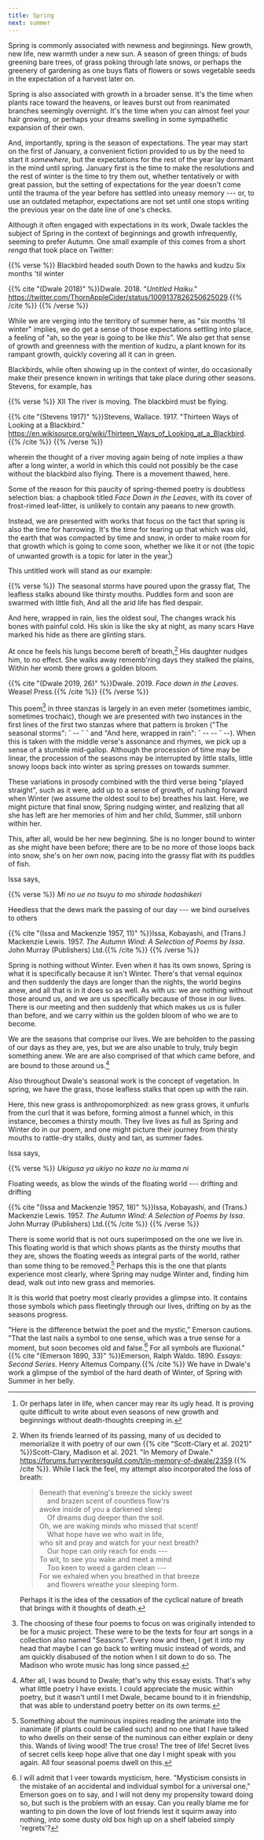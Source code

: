 ```yaml
---
title: Spring
next: summer
---
```


Spring is commonly associated with newness and beginnings. New growth, new life, new warmth under a new sun. A season of green things: of buds greening bare trees, of grass poking through late snows, or perhaps the greenery of gardening as one buys flats of flowers or sows vegetable seeds in the expectation of a harvest later on.

Spring is also associated with growth in a broader sense. It's the time when plants race toward the heavens, or leaves burst out from reanimated branches seemingly overnight. It's the time when you can almost feel your hair growing, or perhaps your dreams swelling in some sympathetic expansion of their own.

And, importantly, spring is the season of expectations. The year may start on the first of January, a convenient fiction provided to us by the need to start it *somewhere*, but the expectations for the rest of the year lay dormant in the mind until spring. January first is the time to make the resolutions and the rest of winter is the time to try them out, whether tentatively or with great passion, but the setting of expectations for the year doesn't come until the trauma of the year before has settled into uneasy memory --- or, to use an outdated metaphor, expectations are not set until one stops writing the previous year on the date line of one's checks.

Although it often engaged with expectations in its work, Dwale tackles the subject of Spring in the context of beginnings and growth infrequently, seeming to prefer Autumn. One small example of this comes from a short *renga* that took place on Twitter:

{{% verse %}}
Blackbird headed south
Down to the hawks and kudzu
Six months 'til winter

{{% cite "(Dwale 2018)" %}}Dwale. 2018. "*Untitled Haiku*." <https://twitter.com/ThornAppleCider/status/1009137826250625029>.{{% /cite %}}
{{% /verse %}}

While we are verging into the territory of summer here, as "six months 'til winter" implies, we do get a sense of those expectations settling into place, a feeling of "ah, so the year is going to be like *this*". We also get that sense of growth and greenness with the mention of kudzu, a plant known for its rampant growth, quickly covering all it can in green.

Blackbirds, while often showing up in the context of winter, do occasionally make their presence known in writings that take place during other seasons. Stevens, for example, has

{{% verse %}}
XII
The river is moving.
The blackbird must be flying.

{{% cite "(Stevens 1917)" %}}Stevens, Wallace. 1917. "Thirteen Ways of Looking at a Blackbird." <https://en.wikisource.org/wiki/Thirteen_Ways_of_Looking_at_a_Blackbird>.{{% /cite %}}
{{% /verse %}}

wherein the thought of a river moving again being of note implies a thaw after a long winter, a world in which this could not possibly be the case without the blackbird also flying. There is a movement thawed, here.

Some of the reason for this paucity of spring-themed poetry is doubtless selection bias: a chapbook titled *Face Down in the Leaves*, with its cover of frost-rimed leaf-litter, is unlikely to contain any paeans to new growth.

Instead, we are presented with works that focus on the fact that spring is also the time for harrowing. It's the time for tearing up that which was old, the earth that was compacted by time and snow, in order to make room for that growth which is going to come soon, whether we like it or not (the topic of unwanted growth is a topic for later in the year[^4])

This untitled work will stand as our example:

{{% verse %}}
The seasonal storms have poured upon the grassy flat,
The leafless stalks abound like thirsty mouths.
Puddles form and soon are swarmed with little fish,
And all the arid life has fled despair.

And here, wrapped in rain, lies the oldest soul,
The changes wrack his bones with painful cold.
His skin is like the sky at night, as many scars
Have marked his hide as there are glinting stars.

At once he feels his lungs become bereft of breath,[^5]
His daughter nudges him, to no effect.
She walks away rememb'ring days they stalked the plains,
Within her womb there grows a golden bloom.

{{% cite "(Dwale 2019, 26)" %}}Dwale. 2019. *Face down in the Leaves*. Weasel Press.{{% /cite %}}
{{% /verse %}}

This poem[^6] in three stanzas is largely in an even meter (sometimes iambic, sometimes trochaic), though we are presented with two instances in the first lines of the first two stanzas where that pattern is broken ("The seasonal storms": ˘ -- ˘ ˘ and "And here, wrapped in rain": ˘ -- -- ˘ --). When this is taken with the middle verse's assonance and rhymes, we pick up a sense of a stumble mid-gallop. Although the procession of time may be linear, the procession of the seasons may be interrupted by little stalls, little snowy loops back into winter as spring presses on towards summer.

These variations in prosody combined with the third verse being "played straight", such as it were, add up to a sense of growth, of rushing forward when Winter (we assume the oldest soul to be) breathes his last. Here, we might picture that final snow, Spring nudging winter, and realizing that all she has left are her memories of him and her child, Summer, still unborn within her.

This, after all, would be her new beginning. She is no longer bound to winter as she might have been before; there are to be no more of those loops back into snow, she's on her own now, pacing into the grassy flat with its puddles of fish.

Issa says,

{{% verse %}}
*Mi no ue no*
*tsuyu to mo shirade*
*hodashikeri*

Heedless that the dews
mark the passing of our day ---
we bind ourselves to others

{{% cite "(Issa and Mackenzie 1957, 11)" %}}Issa, Kobayashi, and (Trans.) Mackenzie Lewis. 1957. *The Autumn Wind: A Selection of Poems by Issa*. John Murray (Publishers) Ltd.{{% /cite %}}
{{% /verse %}}

Spring is nothing without Winter. Even when it has its own snows, Spring is what it is specifically because it isn't Winter. There's that vernal equinox and then suddenly the days are longer than the nights, the world begins anew, and all that is in it does so as well. As with us: we are nothing without those around us, and we are us specifically because of those in our lives. There is our meeting and then suddenly that which makes us *us* is fuller than before, and we carry within us the golden bloom of who we are to become.

We are the seasons that comprise our lives. We are beholden to the passing of our days as they are, yes, but we are also unable to truly, truly begin something anew. We are are also comprised of that which came before, and are bound to those around us.[^7]

Also throughout Dwale's seasonal work is the concept of vegetation. In spring, we have the grass, those leafless stalks that open up with the rain.

Here, this new grass is anthropomorphized: as new grass grows, it unfurls from the curl that it was before, forming almost a funnel which, in this instance, becomes a thirsty mouth. They live lives as full as Spring and Winter do in our poem, and one might picture their journey from thirsty mouths to rattle-dry stalks, dusty and tan, as summer fades.

Issa says,

{{% verse %}}
*Ukigusa ya*
*ukiyo no kaze no*
*iu mama ni*

Floating weeds, as blow
the winds of the floating world ---
drifting and drifting

{{% cite "(Issa and Mackenzie 1957, 18)" %}}Issa, Kobayashi, and (Trans.) Mackenzie Lewis. 1957. *The Autumn Wind: A Selection of Poems by Issa*. John Murray (Publishers) Ltd.{{% /cite %}}
{{% /verse %}}

There is some world that is not ours superimposed on the one we live in. This floating world is that which shows plants as the thirsty mouths that they are, shows the floating weeds as integral parts of the world, rather than some thing to be removed.[^8] Perhaps this is the one that plants experience most clearly, where Spring may nudge Winter and, finding him dead, walk out into new grass and memories.

It is this world that poetry most clearly provides a glimpse into. It contains those symbols which pass fleetingly through our lives, drifting on by as the seasons progress.

"Here is the difference betwixt the poet and the mystic," Emerson cautions. "That the last nails a symbol to one sense, which was a true sense for a moment, but soon becomes old and false.[^9] For all symbols are fluxional." {{% cite "(Emerson 1890, 33)" %}}Emerson, Ralph Waldo. 1890. *Essays: Second Series*. Henry Altemus Company.{{% /cite %}} We have in Dwale's work a glimpse of the symbol of the hard death of Winter, of Spring with Summer in her belly.

[^4]: Or perhaps later in life, when cancer may rear its ugly head. It is proving quite difficult to write about even seasons of new growth and beginnings without death-thoughts creeping in.

[^5]: When its friends learned of its passing, many of us decided to memorialize it with poetry of our own {{% cite "Scott-Clary et al. 2021)" %}}Scott-Clary, Madison et al. 2021. "In Memory of Dwale." <https://forums.furrywritersguild.com/t/in-memory-of-dwale/2359>.{{% /cite %}}. While I lack the feel, my attempt also incorporated the loss of breath:

    > Beneath that evening's breeze the sickly sweet\
    > &nbsp;&nbsp;&nbsp;&nbsp;and brazen scent of countless flow'rs\
    > awoke inside of you a darkened sleep\
    > &nbsp;&nbsp;&nbsp;&nbsp;Of dreams dug deeper than the soil.\
    > Oh, we are waking minds who missed that scent!\
    > &nbsp;&nbsp;&nbsp;&nbsp;What hope have we who wait in life,\
    > who sit and pray and watch for your next breath?\
    > &nbsp;&nbsp;&nbsp;&nbsp;Our hope can only reach for ends ---\
    > To wit, to see you wake and meet a mind\
    > &nbsp;&nbsp;&nbsp;&nbsp;Too keen to weed a garden clean ---\
    > For we exhaled when you breathed in that breeze\
    > &nbsp;&nbsp;&nbsp;&nbsp;and flowers wreathe your sleeping form.

    Perhaps it is the idea of the cessation of the cyclical nature of breath that brings with it thoughts of death.

[^6]: The choosing of these four poems to focus on was originally intended to be for a music project. These were to be the texts for four art songs in a collection also named "Seasons". Every now and then, I get it into my head that maybe I can go back to writing music instead of words, and am quickly disabused of the notion when I sit down to do so. The Madison who wrote music has long since passed.

[^7]: After all, I was bound to Dwale; that's why this essay exists. That's why what little poetry I have exists. I could appreciate the music within poetry, but it wasn't until I met Dwale, became bound to it in friendship, that was able to understand poetry better on its own terms.

[^8]: Something about the numinous inspires reading the animate into the inanimate (if plants could be called such) and no one that I have talked to who dwells on their sense of the numinous can either explain or deny this. Wands of living wood! The true cross! The tree of life! Secret lives of secret cells keep hope alive that one day I might speak with you again. All four seasonal poems dwell on this.

[^9]: I will admit that I veer towards mysticism, here. "Mysticism consists in the mistake of an accidental and individual symbol for a universal one," Emerson goes on to say, and I will not deny my propensity toward doing so, but such is the problem with an essay. Can you really blame me for wanting to pin down the love of lost friends lest it squirm away into nothing, into some dusty old box high up on a shelf labeled simply 'regrets'?

